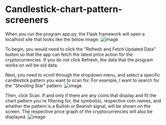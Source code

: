 # Candlestick-chart-pattern-screeners

When you run the program app.py, the Flask framework will open a localhost site that looks like the below image:
![image](https://user-images.githubusercontent.com/91900062/225013667-ea115635-3910-42de-b77a-e77edde05554.png)

To begin, you would need to click the "Refresh and Fetch Updated Data" button so that the app can fetch the latest price action for the cryptocurrencies.
If you do not click Refresh, the data that the program works on will be old data.

Next, you need to scroll through the dropdown menu, and select a specific candlestick pattern you want to scan for.
For example, I want to search for the "Shooting Star" pattern:
![image](https://user-images.githubusercontent.com/91900062/225014505-ddce5fa8-cbcd-4d05-9dfa-e42a72a72923.png)

Then, click Scan.
If and only if there are any coins that display and fit the chart pattern you're filtering for, the symbol(s), respective coin names, and whether the pattern is a Bullish or Bearish signal, will be shown on the screen. 
The respective price graph of the cryptocurrencies will also be displayed.
![image](https://user-images.githubusercontent.com/91900062/225015080-56bcfbd8-d4ef-46ed-9663-3204311f5e49.png)

